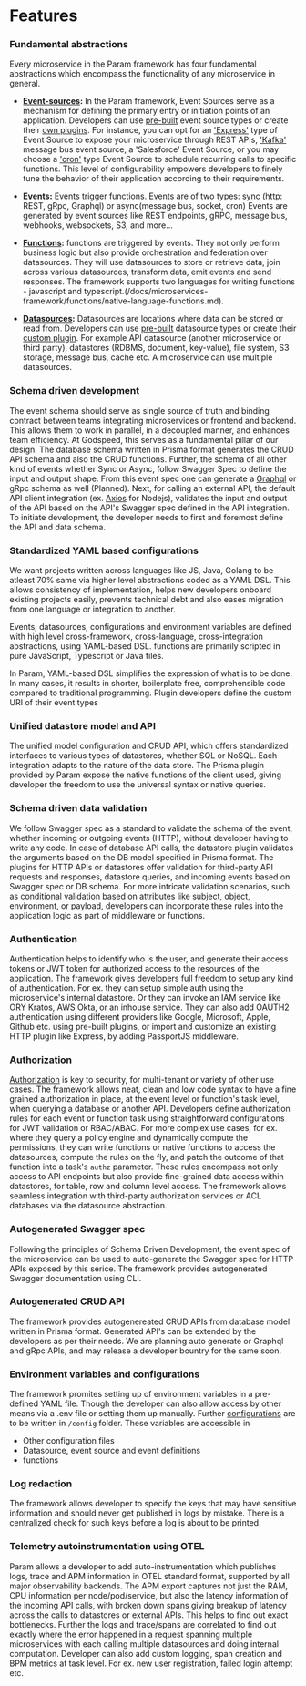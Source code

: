# Features

### Fundamental abstractions
Every microservice in the Param framework has four fundamental abstractions which encompass the functionality of any microservice in general.

- **[Event-sources](/microservices-framework/event-sources/overview):** In the Param framework, Event Sources serve as a mechanism for defining the primary entry or initiation points of an application. Developers can use [pre-built](/docs/microservices-framework/event-sources/event-source-plugins/Overview.md) event source types or create their [own plugins](/docs/microservices-framework/event-sources/create-eventsource-plugin.md). For instance, you can opt for an ['Express'](https://github.com/godspeedsystems/gs-plugins/tree/main/plugins/express-as-http#godspeed-express-plugin) type of Event Source to expose your microservice through REST APIs, ['Kafka'](https://github.com/godspeedsystems/gs-plugins/tree/main/plugins/kafka-as-datasource-as-eventsource#godspeed-plugin-kafka-as-datasource-as-eventsource) message bus event source, a 'Salesforce' Event Source, or you may choose a ['cron'](https://github.com/godspeedsystems/gs-plugins/tree/main/plugins/cron-as-eventsource#godspeed-plugin-cron-as-eventsource) type Event Source to schedule recurring calls to specific functions. This level of configurability empowers developers to finely tune the behavior of their application according to their requirements.

- **[Events](/docs/microservices-framework/event-sources/event-types/overview.md):** Events trigger functions. Events are of two types: sync (http: REST, gRpc, Graphql) or async(message bus, socket, cron) Events are generated by event sources like REST endpoints, gRPC, message bus, webhooks, websockets, S3, and more...


- **[Functions](/docs/microservices-framework/functions/overview.md):** functions are triggered by events. They not only perform business logic but also provide orchestration and federation over datasources. They will use datasources to store or retrieve data, join across various datasources, transform data, emit events and send responses. The framework supports two languages for writing functions - javascript and typescript.(/docs/microservices-framework/functions/native-language-functions.md).


- **[Datasources](/docs/microservices-framework/datasources/overview.md):** Datasources are locations where data can be stored or read from. Developers can use [pre-built](/docs/microservices-framework/datasources/list-of-plugins.md) datasource types or create their [custom plugin](/docs/microservices-framework/datasources/create-datasource-plugin.md). For example API datasource (another microservice or third party), datastores (RDBMS, document, key-value), file system, S3 storage, message bus, cache etc. A microservice can use multiple datasources. 

### Schema driven development

The event schema should serve as single source of truth and binding contract between teams integrating microservices or frontend and backend. This allows them to work in parallel, in a decoupled manner, and enhances team efficiency. At Godspeed, this serves as a fundamental pillar of our design. The database schema written in Prisma format generates the CRUD API schema and also the CRUD functions. Further, the schema of all other kind of events whether Sync or Async, follow Swagger Spec to define the input and output shape. From this event spec one can generate a [Graphql](https://github.com/godspeedsystems/gs-plugins/blob/880d8516c17b19dc012535d88c651b60d8454809/plugins/graphql-as-eventsource/README.md) or gRpc schema as well (Planned). Next, for calling an external API, the default API client integration (ex. [Axios](https://github.com/godspeedsystems/gs-plugins/tree/main/plugins/axios-as-datasource#godspeed-plugin-axios-as-datasource) for Nodejs), validates the input and output of the API based on the API's Swagger spec defined in the API integration. To initiate development, the developer needs to first and foremost define the API and data schema.

### Standardized YAML based configurations

We want projects written across languages like JS, Java, Golang to be atleast 70% same via higher level abstractions coded as a YAML DSL. This allows consistency of implementation, helps new developers onboard existing projects easily, prevents technical debt and also eases migration from one language or integration to another.

Events, datasources, configurations and environment variables are defined with high level cross-framework, cross-language, cross-integration abstractions, using YAML-based DSL. functions are primarily scripted in pure JavaScript, Typescript or Java files.

In Param, YAML-based DSL simplifies the expression of what is to be done. In many cases, it results in shorter, boilerplate free, comprehensible code compared to traditional programming. Plugin developers define  the custom URI of their event types


### Unified datastore model and API

The unified model configuration and CRUD API, which offers standardized interfaces to various types of datastores, whether SQL or NoSQL. Each integration adapts to the nature of the data store. The Prisma plugin provided by Param expose the native functions of the client used, giving developer the freedom to use the universal syntax or native queries.


### Schema driven data validation

We follow Swagger spec as a standard to validate the schema of the event, whether incoming or outgoing events (HTTP), without developer having to write any code. In case of database API calls, the datastore plugin validates the arguments based on the DB model specified in Prisma format.
The plugins for HTTP APIs or datastores offer validation for third-party API requests and responses, datastore queries, and incoming events based on Swagger spec or DB schema. For more intricate validation scenarios, such as conditional validation based on attributes like subject, object, environment, or payload, developers can incorporate these rules into the application logic as part of middleware or functions.

### Authentication

Authentication helps to identify who is the user, and generate their access tokens or JWT token for authorized access to the resources of the application.
The framework gives developers full freedom to setup any kind of authentication. For ex. they can setup simple auth using the microservice's internal datastore. Or they can invoke an IAM service like ORY Kratos, AWS Okta, or an inhouse service. They can also add OAUTH2 authentication using different providers like Google, Microsoft, Apple, Github etc. using pre-built plugins, or import and customize an existing HTTP plugin like Express, by adding PassportJS middleware.

### Authorization

[Authorization](/docs/microservices-framework/authorization/overview.md) is key to security, for multi-tenant or variety of other use cases. The framework allows neat, clean and low code syntax to have a fine grained authorization in place, at the event level or function's task level, when querying a database or another API.
Developers define authorization rules for each event or function task using straightforward configurations for JWT validation or RBAC/ABAC. For more complex use cases, for ex. where they query a policy engine and dynamically compute the permissions, they can write functions or native functions to access the datasources, compute the rules on the fly, and patch the outcome of that function into a task's `authz` parameter. 
These rules encompass not only access to API endpoints but also provide fine-grained data access within datastores, for table, row and column level access. The framework allows seamless integration with third-party authorization services or ACL databases via the datasource abstraction.

### Autogenerated Swagger spec

Following the principles of Schema Driven Development, the event spec of the microservice can be used to auto-generate the Swagger spec for HTTP APIs exposed by this serice. The framework provides autogenerated Swagger documentation using CLI.

### Autogenerated CRUD API

The framework provides autogenereated CRUD APIs from database model written in Prisma format. Generated API's can be extended by the developers as per their needs. We are planning auto generate or Graphql and gRpc APIs, and may release a developer bountry for the same soon.

### Environment variables and configurations

The framework promites setting up of environment variables in a pre-defined YAML file. Though the developer can also allow access by other means via a .env file or setting them up manually. Further [configurations](/docs/microservices-framework/config-and-mappings/config.md) are to be written in `/config` folder. These variables are accessible in 
- Other configuration files
- Datasource, event source and event definitions
- functions

### Log redaction

The framework allows developer to specify the keys that may have sensitive information and should never get published in logs by mistake. There is a centralized check for such keys before a log is about to be printed. 

### Telemetry autoinstrumentation using OTEL

Param allows a developer to add auto-instrumentation which publishes logs, trace and APM information in OTEL standard format, supported by all major observability backends. The APM export captures not just the RAM, CPU information per node/pod/service, but also the latency information of the incoming API calls, with broken down spans giving breakup of latency across the calls to datastores or external APIs. This helps to find out exact bottlenecks. Further the logs and trace/spans are correlated to find out exactly where the error happened in a request spanning multiple microservices with each calling multiple datasources and doing internal computation. 
Developer can also add custom logging, span creation and BPM metrics at task level. For ex. new user registration, failed login attempt etc.